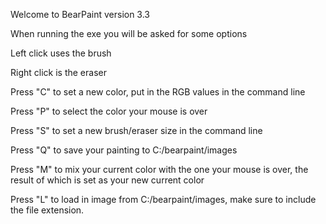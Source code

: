 Welcome to BearPaint version 3.3

When running the exe you will be asked for some options

Left click uses the brush

Right click is the eraser

Press "C" to set a new color, put in the RGB values in the command line 

Press "P" to select the color your mouse is over

Press "S" to set a new brush/eraser size in the command line

Press "Q" to save your painting to C:/bearpaint/images

Press "M" to mix your current color with the one your mouse is over, the result of which is set as your new current color

Press "L" to load in image from C:/bearpaint/images, make sure to include the file extension. 
